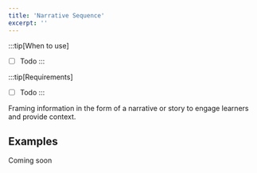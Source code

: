 ```yaml
---
title: 'Narrative Sequence'
excerpt: ''
---
```


:::tip[When to use]

- [ ] Todo
:::

:::tip[Requirements]

- [ ] Todo
:::

Framing information in the form of a narrative or story to engage learners and provide context.

## Examples
Coming soon